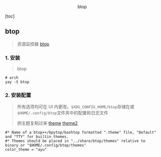 <center>btop</center>





[toc]





## btop

> 资源监控器 [btop](https://github.com/aristocratos/btop)





### 1. 安装

> btop

```shell
# arch 
yay -S btop
```





### 2. 安装配置

> 所有选项均可在 UI 内更改。`$XDG_CONFIG_HOME/btop`存储在或`$HOME/.config/btop`文件夹中的配置和日志文件
>
> 把主题复制过来 [theme](https://github.com/catppuccin/btop)  [theme2](https://github.com/jidro/bashtop-themes)

```shell
#* Name of a btop++/bpytop/bashtop formatted ".theme" file, "Default" and "TTY" for builtin themes.
#* Themes should be placed in "../share/btop/themes" relative to binary or "$HOME/.config/btop/themes"
color_theme = "ayu"
```









